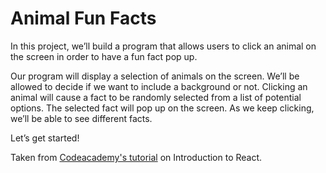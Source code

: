 <h1>Animal Fun Facts</h1>
<p>In this project, we’ll build a program that allows users to click an animal on the screen in order to have a fun fact pop up.</p>

<p>Our program will display a selection of animals on the screen. We’ll be allowed to decide if we want to include a background or not. Clicking an animal will cause a fact to be randomly selected from a list of potential options. The selected fact will pop up on the screen. As we keep clicking, we’ll be able to see different facts.</p>

<p>Let’s get started!</p>

Taken from [Codeacademy's tutorial](https://www.codecademy.com/paths/build-web-apps-with-react/tracks/bwa-intro-to-react/modules/react-101-jsx-u/projects/js-react-animal-fun-facts) on Introduction to React.
